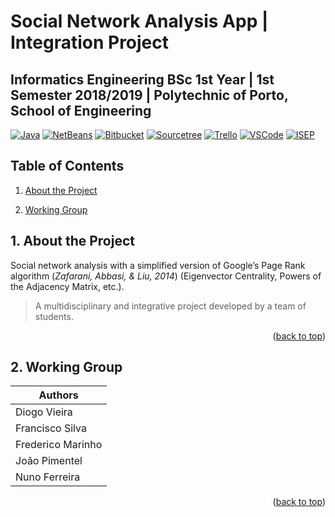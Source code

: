<a name="readme-top"></a>

# Social Network Analysis App | Integration Project

## **Informatics Engineering BSc 1st Year | 1st Semester 2018/2019 | Polytechnic of Porto, School of Engineering**

[![Java][Java-badge]][Java-url]
[![NetBeans][NetBeans-badge]][NetBeans-url]
[![Bitbucket][Bitbucket-badge]][Bitbucket-url]
[![Sourcetree][Sourcetree-badge]][Sourcetree-url]
[![Trello][Trello-badge]][Trello-url]
[![VSCode][VSCode-badge]][VSCode-url]
[![ISEP][ISEP-badge]][ISEP-url]

## Table of Contents

1. [About the Project](#1-about-the-project)

2. [Working Group](#2-working-group)

## 1. About the Project

Social network analysis with a simplified version of Google’s Page Rank algorithm (*Zafarani, Abbasi, & Liu, 2014*) (Eigenvector Centrality, Powers of the Adjacency Matrix, etc.).

> A multidisciplinary and integrative project developed by a team of students.

<p align="right">(<a href="#readme-top">back to top</a>)</p>

## 2. Working Group
| Authors           |
|-------------------|
| Diogo Vieira      |
| Francisco Silva   |
| Frederico Marinho |
| João Pimentel     |
| Nuno Ferreira     |

<p align="right">(<a href="#readme-top">back to top</a>)</p>

<!-- MARKDOWN LINKS & IMAGES -->
<!-- https://www.markdownguide.org/basic-syntax/#reference-style-links -->
[Bitbucket-badge]: https://img.shields.io/badge/Bitbucket-0747a6?style=for-the-badge&logo=bitbucket&logoColor=white
[Bitbucket-url]: https://bitbucket.org/
[ISEP-badge]: https://img.shields.io/badge/-ISEP-orange.svg?style=for-the-badge&logo=Leanpub&logoColor=white
[ISEP-url]: https://www.isep.ipp.pt/
[NetBeans-badge]: https://img.shields.io/badge/apache%20netbeans-1B6AC6?style=for-the-badge&logo=apache%20netbeans%20IDE&logoColor=white
[NetBeans-url]: https://netbeans.apache.org/
[Java-badge]: https://img.shields.io/badge/Java-ED8B00?style=for-the-badge&logo=CoffeeScript&logoColor=white
[Java-url]: https://www.java.com
[Sourcetree-badge]: https://img.shields.io/badge/Sourcetree-0052CC?style=for-the-badge&logo=Sourcetree&logoColor=white
[Sourcetree-url]: https://www.sourcetreeapp.com/
[Trello-badge]: https://img.shields.io/badge/Trello-0052CC?style=for-the-badge&logo=trello&logoColor=white
[Trello-url]: https://trello.com/
[VSCode-badge]: https://img.shields.io/badge/VSCode-007ACC.svg?style=for-the-badge&logo=VisualStudioCode&logoColor=white
[VSCode-url]: https://code.visualstudio.com/